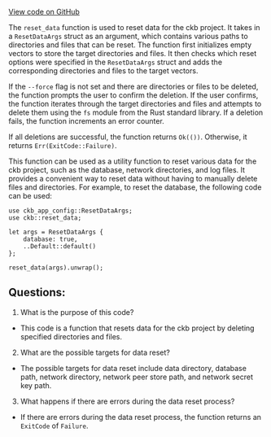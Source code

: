 [View code on GitHub](https://github.com/nervosnetwork/ckb/ckb-bin/src/subcommand/reset_data.rs)

The `reset_data` function is used to reset data for the ckb project. It takes in a `ResetDataArgs` struct as an argument, which contains various paths to directories and files that can be reset. The function first initializes empty vectors to store the target directories and files. It then checks which reset options were specified in the `ResetDataArgs` struct and adds the corresponding directories and files to the target vectors.

If the `--force` flag is not set and there are directories or files to be deleted, the function prompts the user to confirm the deletion. If the user confirms, the function iterates through the target directories and files and attempts to delete them using the `fs` module from the Rust standard library. If a deletion fails, the function increments an error counter.

If all deletions are successful, the function returns `Ok(())`. Otherwise, it returns `Err(ExitCode::Failure)`.

This function can be used as a utility function to reset various data for the ckb project, such as the database, network directories, and log files. It provides a convenient way to reset data without having to manually delete files and directories. For example, to reset the database, the following code can be used:

```
use ckb_app_config::ResetDataArgs;
use ckb::reset_data;

let args = ResetDataArgs {
    database: true,
    ..Default::default()
};

reset_data(args).unwrap();
```
## Questions: 
 1. What is the purpose of this code?
- This code is a function that resets data for the ckb project by deleting specified directories and files.

2. What are the possible targets for data reset?
- The possible targets for data reset include data directory, database path, network directory, network peer store path, and network secret key path.

3. What happens if there are errors during the data reset process?
- If there are errors during the data reset process, the function returns an `ExitCode` of `Failure`.